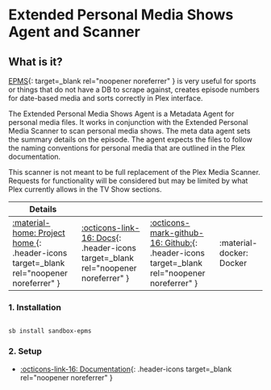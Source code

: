 # Extended Personal Media Shows Agent and Scanner

## What is it?

[EPMS](https://bitbucket.org/mjarends/extendedpersonalmedia-agent.bundle/src/master/){: target=_blank rel="noopener noreferrer" } is very useful for sports or things that do not have a DB to scrape against, creates episode numbers for date-based media and sorts correctly in Plex interface.

The Extended Personal Media Shows Agent is a Metadata Agent for personal media files. It works in conjunction with the Extended Personal Media Scanner to scan personal media shows. The meta data agent sets the summary details on the episode. The agent expects the files to follow the naming conventions for personal media that are outlined in the Plex documentation.

This scanner is not meant to be full replacement of the Plex Media Scanner. Requests for functionality will be considered but may be limited by what Plex currently allows in the TV Show sections.

| Details     |             |             |             |
|-------------|-------------|-------------|-------------|
| [:material-home: Project home ](https://bitbucket.org/mjarends/extendedpersonalmedia-agent.bundle/src/master/){: .header-icons target=_blank rel="noopener noreferrer" } | [:octicons-link-16: Docs](https://bitbucket.org/mjarends/extendedpersonalmedia-agent.bundle/src/master/){: .header-icons target=_blank rel="noopener noreferrer" } | [:octicons-mark-github-16: Github:](https://bitbucket.org/mjarends/extendedpersonalmedia-agent.bundle/src/master/){: .header-icons target=_blank rel="noopener noreferrer" } | :material-docker: Docker |


### 1. Installation

``` shell

sb install sandbox-epms

```

### 2. Setup

- [:octicons-link-16: Documentation](https://bitbucket.org/mjarends/extendedpersonalmedia-agent.bundle/src/master/){: .header-icons target=_blank rel="noopener noreferrer" }
